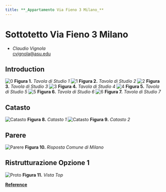 ```yaml
---
title: **_Appartamento Via Fieno 3 Milano_**
---
```


# Sottotetto Via Fieno 3 Milano
* _Claudio Vignola_     
cvignola@asu.edu

## Introduction

![0](/T_00.jpg)
**Figura 1.** _Tavola di Studio 1_
![1](/T_01.jpg)
**Figura 2.** _Tavola di Studio 2_
![2](/T_02.jpg)
**Figura 3.** _Tavola di Studio 3_
![3](/T_03.jpg)
**Figura 4.** _Tavola di Studio 4_
![4](/T_04.jpg)
**Figura 5.** _Tavola di Studio 5_
![5](/T_05.jpg)
**Figura 6.** _Tavola di Studio 6_
![6](/T_06.jpg)
**Figura 7.** _Tavola di Studio 7_

## Catasto
![Catasto](/0001.jpg)
**Figura 8.** _Catasto 1_
![Catasto](/0002.jpg)
**Figura 9.** _Catasto 2_

## Parere
![Parere](/parere.jpg)
**Figura 10.** _Risposta Comune di Milano_


## Ristrutturazione Opzione 1
![Proto](/Proto1.jpg)
**Figura 11.** _Vista Top_



[**Reference**](/Reference)


